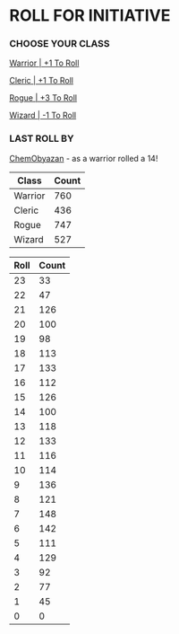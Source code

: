 # ROLL FOR INITIATIVE
### CHOOSE YOUR CLASS

[Warrior | +1 To Roll](https://github.com/benjaminsampica/benjaminsampica/issues/new?title=roll%7Cwarrior&body=Just+click+%27Create%27.)

[Cleric | +1 To Roll](https://github.com/benjaminsampica/benjaminsampica/issues/new?title=roll%7Ccleric&body=Just+click+%27Create%27.)

[Rogue | +3 To Roll](https://github.com/benjaminsampica/benjaminsampica/issues/new?title=roll%7Crogue&body=Just+click+%27Create%27.)

[Wizard | -1 To Roll](https://github.com/benjaminsampica/benjaminsampica/issues/new?title=roll%7Cwizard&body=Just+click+%27Create%27.)
### LAST ROLL BY
[ChemObyazan](https://www.github.com/ChemObyazan) - as a warrior rolled a 14!

|Class|Count|
|-|-|
|Warrior|760|
|Cleric|436|
|Rogue|747|
|Wizard|527|

|Roll|Count|
|-|-|
|23|33
|22|47
|21|126
|20|100
|19|98
|18|113
|17|133
|16|112
|15|126
|14|100
|13|118
|12|133
|11|116
|10|114
|9|136
|8|121
|7|148
|6|142
|5|111
|4|129
|3|92
|2|77
|1|45
|0|0
